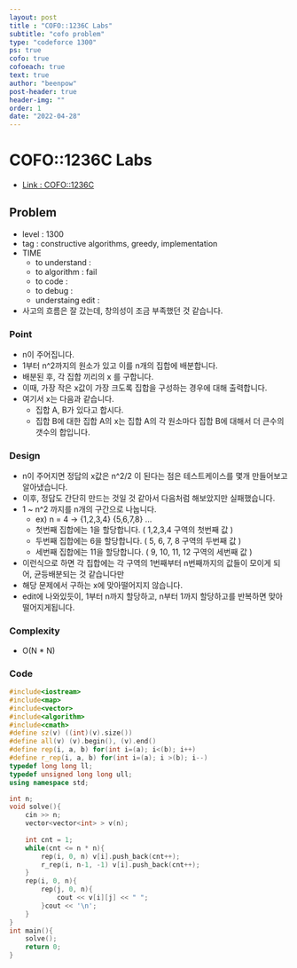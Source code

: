 ```yaml
---
layout: post
title : "COFO::1236C Labs"
subtitle: "cofo problem"
type: "codeforce 1300"
ps: true
cofo: true
cofoeach: true
text: true
author: "beenpow"
post-header: true
header-img: ""
order: 1
date: "2022-04-28"
---
```

# COFO::1236C Labs
- [Link : COFO::1236C](https://codeforces.com/problemset/problem/1236/C)


## Problem 

- level : 1300
- tag : constructive algorithms, greedy, implementation
- TIME
  - to understand    : 
  - to algorithm     : fail
  - to code          :
  - to debug         :
  - understaing edit : 
- 사고의 흐름은 잘 갔는데, 창의성이 조금 부족했던 것 같습니다.

### Point
- n이 주어집니다.
- 1부터 n^2까지의 원소가 있고 이를 n개의 집합에 배분합니다.
- 배분된 후, 각 집합 끼리의 x 를 구합니다.
- 이때, 가장 작은 x값이 가장 크도록 집합을 구성하는 경우에 대해 출력합니다.
- 여기서 x는 다음과 같습니다.
  - 집합 A, B가 있다고 합시다.
  - 집합 B에 대한 집합 A의 x는 집합 A의 각 원소마다 집합 B에 대해서 더 큰수의 갯수의 합입니다.

### Design
- n이 주어지면 정답의 x값은 n^2/2 이 된다는 점은 테스트케이스를 몇개 만들어보고 알아냈습니다.
- 이후, 정답도 간단히 만드는 것일 것 같아서 다음처럼 해보았지만 실패했습니다.
- 1 ~ n^2 까지를 n개의 구간으로 나눕니다.
  - ex) n = 4 -> {1,2,3,4} {5,6,7,8} ...
  - 첫번째 집합에는 1을 할당합니다. ( 1,2,3,4 구역의 첫번째 값 )
  - 두번째 집합에는 6을 할당합니다. ( 5, 6, 7, 8 구역의 두번째 값 )
  - 세번째 집합에는 11을 할당합니다. ( 9, 10, 11, 12 구역의 세번째 값 )
- 이런식으로 하면 각 집합에는 각 구역의 1번째부터 n번째까지의 값들이 모이게 되어, 균등배분되는 것 같습니다만
- 해당 문제에서 구하는 x에 맞아떨어지지 않습니다.
- edit에 나와있듯이, 1부터 n까지 할당하고, n부터 1까지 할당하고를 반복하면 맞아떨어지게됩니다.

### Complexity
- O(N * N)

### Code

```cpp
#include<iostream>
#include<map>
#include<vector>
#include<algorithm>
#include<cmath>
#define sz(v) ((int)(v).size())
#define all(v) (v).begin(), (v).end()
#define rep(i, a, b) for(int i=(a); i<(b); i++)
#define r_rep(i, a, b) for(int i=(a); i >(b); i--)
typedef long long ll;
typedef unsigned long long ull;
using namespace std;

int n;
void solve(){
    cin >> n;
    vector<vector<int> > v(n);
    
    int cnt = 1;
    while(cnt <= n * n){
        rep(i, 0, n) v[i].push_back(cnt++);
        r_rep(i, n-1, -1) v[i].push_back(cnt++);
    }
    rep(i, 0, n){
        rep(j, 0, n){
            cout << v[i][j] << " ";
        }cout << '\n';
    }
}
int main(){
    solve();
    return 0;
}
```
